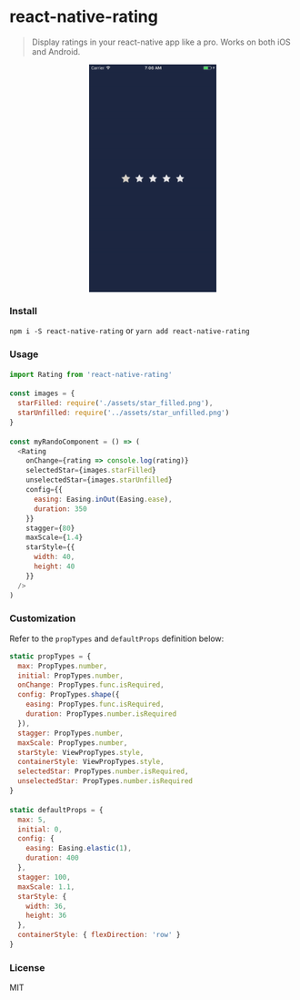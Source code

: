 # react-native-rating

> Display ratings in your react-native app like a pro. Works on both iOS and Android.

<p align="center">
  <img src="./assets/rating.gif" align="center" alt="" height="400"/>
</p>

### Install
`npm i -S react-native-rating`
or
`yarn add react-native-rating`

### Usage
```js
import Rating from 'react-native-rating'

const images = {
  starFilled: require('./assets/star_filled.png'),
  starUnfilled: require('../assets/star_unfilled.png')
}

const myRandoComponent = () => (
  <Rating
    onChange={rating => console.log(rating)}
    selectedStar={images.starFilled}
    unselectedStar={images.starUnfilled}
    config={{
      easing: Easing.inOut(Easing.ease),
      duration: 350
    }}
    stagger={80}
    maxScale={1.4}
    starStyle={{
      width: 40,
      height: 40
    }}
  />
)
```

### Customization
Refer to the `propTypes` and `defaultProps` definition below:

```js
static propTypes = {
  max: PropTypes.number,
  initial: PropTypes.number,
  onChange: PropTypes.func.isRequired,
  config: PropTypes.shape({
    easing: PropTypes.func.isRequired,
    duration: PropTypes.number.isRequired
  }),
  stagger: PropTypes.number,
  maxScale: PropTypes.number,
  starStyle: ViewPropTypes.style,
  containerStyle: ViewPropTypes.style,
  selectedStar: PropTypes.number.isRequired,
  unselectedStar: PropTypes.number.isRequired
}

static defaultProps = {
  max: 5,
  initial: 0,
  config: {
    easing: Easing.elastic(1),
    duration: 400
  },
  stagger: 100,
  maxScale: 1.1,
  starStyle: {
    width: 36,
    height: 36
  },
  containerStyle: { flexDirection: 'row' }
}
```

### License
MIT
